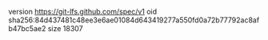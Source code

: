 version https://git-lfs.github.com/spec/v1
oid sha256:84d437481c48ee3e6ae01084d643419277a550fd0a72b77792ac8afb47bc5ae2
size 18307
